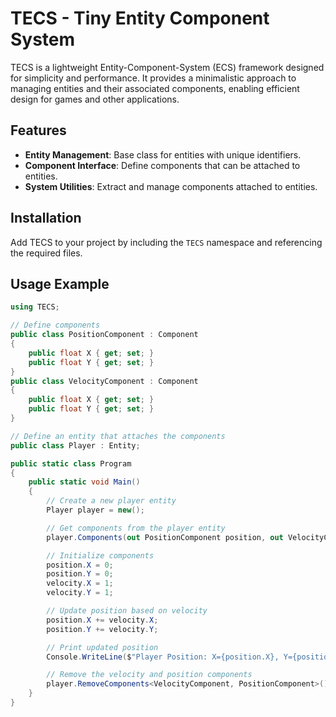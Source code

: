 # TECS - Tiny Entity Component System

TECS is a lightweight Entity-Component-System (ECS) framework designed for simplicity and performance. It provides a minimalistic approach to managing entities and their associated components, enabling efficient design for games and other applications.

## Features
- **Entity Management**: Base class for entities with unique identifiers.
- **Component Interface**: Define components that can be attached to entities.
- **System Utilities**: Extract and manage components attached to entities.

## Installation
Add TECS to your project by including the `TECS` namespace and referencing the required files.

## Usage Example

```csharp
using TECS;

// Define components
public class PositionComponent : Component
{
    public float X { get; set; }
    public float Y { get; set; }
}
public class VelocityComponent : Component
{
    public float X { get; set; }
    public float Y { get; set; }
}

// Define an entity that attaches the components
public class Player : Entity;

public static class Program
{
    public static void Main()
    {
        // Create a new player entity
        Player player = new();

        // Get components from the player entity
        player.Components(out PositionComponent position, out VelocityComponent velocity);

        // Initialize components
        position.X = 0;
        position.Y = 0;
        velocity.X = 1;
        velocity.Y = 1;

        // Update position based on velocity
        position.X += velocity.X;
        position.Y += velocity.Y;

        // Print updated position
        Console.WriteLine($"Player Position: X={position.X}, Y={position.Y}");

        // Remove the velocity and position components
        player.RemoveComponents<VelocityComponent, PositionComponent>();
    }
}
```